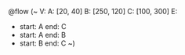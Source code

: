 <script type="module" src="../js/flow.js" async></script>

@flow (~
V:
  A: [20, 40]
  B: [250, 120]
  C: [100, 300]
E:
- start: A
  end:   C
- start: A
  end:   B
- start: B
  end:   C
~)
